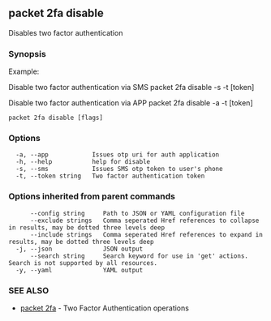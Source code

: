 ## packet 2fa disable

Disables two factor authentication

### Synopsis

Example:

Disable two factor authentication via SMS
packet 2fa disable -s -t [token]

Disable two factor authentication via APP
packet 2fa disable -a -t [token]


```
packet 2fa disable [flags]
```

### Options

```
  -a, --app            Issues otp uri for auth application
  -h, --help           help for disable
  -s, --sms            Issues SMS otp token to user's phone
  -t, --token string   Two factor authentication token
```

### Options inherited from parent commands

```
      --config string     Path to JSON or YAML configuration file
      --exclude strings   Comma seperated Href references to collapse in results, may be dotted three levels deep
      --include strings   Comma seperated Href references to expand in results, may be dotted three levels deep
  -j, --json              JSON output
      --search string     Search keyword for use in 'get' actions. Search is not supported by all resources.
  -y, --yaml              YAML output
```

### SEE ALSO

* [packet 2fa](packet_2fa.md)	 - Two Factor Authentication operations


